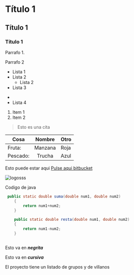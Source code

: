 # Título 1

## Título 1

### Título 1

Parrafo 1.

Parrafo 2

- Lista 1
- Lista 2
    - Lista 2 
- Lista 3
*
* Lista 4


1. Item 1
2. Item 2


> Esto es una cita 

|Cosa    |Nombre |Otro|
|----    |:------: |----| 
|Fruta:  |Manzana|Roja|
|Pescado:|Trucha |Azul|

Esto puede estar aqui [Pulse aqui bitbucket](https://bitbucket.org/)

![logosss](https://encrypted-tbn0.gstatic.com/images?q=tbn:ANd9GcR9mpm0191XQ68rohr0h48f5jgwUir709MUZ2DCC3zZwOxEjeqfNHmDLGbuipof_eV0H-0&usqp=CAU)

Codigo de java
``` java 
 public static double suma(double num1, double num2)
    {
        return num1+num2;
    }
    
    public static double resta(double num1, double num2)
    {
        return num1-num2;
    }
    
```

Esto va en ***negrita***

Esto va en ___cursiva___

El proyecto tiene un listado de grupos y de villanos

